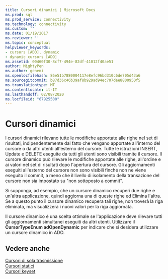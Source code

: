 ```yaml
---
title: Cursori dinamici | Microsoft Docs
ms.prod: sql
ms.prod_service: connectivity
ms.technology: connectivity
ms.custom: ''
ms.date: 01/19/2017
ms.reviewer: ''
ms.topic: conceptual
helpviewer_keywords:
- cursors [ADO], dynamic
- dynamic cursors [ADO]
ms.assetid: 00460f30-8cf7-494e-82df-41012f40ae51
author: MightyPen
ms.author: genemi
ms.openlocfilehash: 86e51b7880004117e8efc96bd310c6de705d43a6
ms.sourcegitcommit: b87d36c46b39af8b929ad94ec707dee8800950f5
ms.translationtype: MT
ms.contentlocale: it-IT
ms.lasthandoff: 02/08/2020
ms.locfileid: "67925500"
---
```

# <a name="dynamic-cursors"></a>Cursori dinamici
I cursori dinamici rilevano tutte le modifiche apportate alle righe nel set di risultati, indipendentemente dal fatto che vengano apportate all'interno del cursore o da altri utenti all'esterno del cursore. Tutte le istruzioni INSERT, Update e DELETE eseguite da tutti gli utenti sono visibili tramite il cursore. Il cursore dinamico può rilevare le modifiche apportate alle righe, all'ordine e ai valori nel set di risultati dopo l'apertura del cursore. Gli aggiornamenti eseguiti all'esterno del cursore non sono visibili finché non ne viene eseguito il commit, a meno che il livello di isolamento della transazione del cursore non sia impostato su "non sottoposto a commit".  
  
 Si supponga, ad esempio, che un cursore dinamico recuperi due righe e un'altra applicazione, quindi aggiorna una di queste righe ed Elimina l'altra. Se a questo punto il cursore dinamico recupera tali righe, non troverà la riga eliminata, ma visualizzerà i nuovi valori per la riga aggiornata.  
  
 Il cursore dinamico è una scelta ottimale se l'applicazione deve rilevare tutti gli aggiornamenti simultanei eseguiti da altri utenti. Utilizzare il **CursorTypeEnum adOpenDynamic** per indicare che si desidera utilizzare un cursore dinamico in ADO.  
  
## <a name="see-also"></a>Vedere anche  
 [Cursori di sola trasmissione](../../../ado/guide/data/forward-only-cursors.md)   
 [Cursori statici](../../../ado/guide/data/static-cursors.md)   
 [Cursori keyset](../../../ado/guide/data/keyset-cursors.md)
